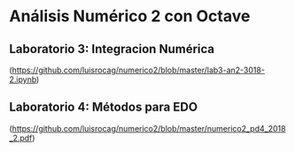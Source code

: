 # Análisis Numérico 2 con Octave
## Laboratorio 3: Integracion Numérica 
(https://github.com/luisrocag/numerico2/blob/master/lab3-an2-3018-2.ipynb)
## Laboratorio 4: Métodos para EDO
(https://github.com/luisrocag/numerico2/blob/master/numerico2_pd4_2018_2.pdf)
